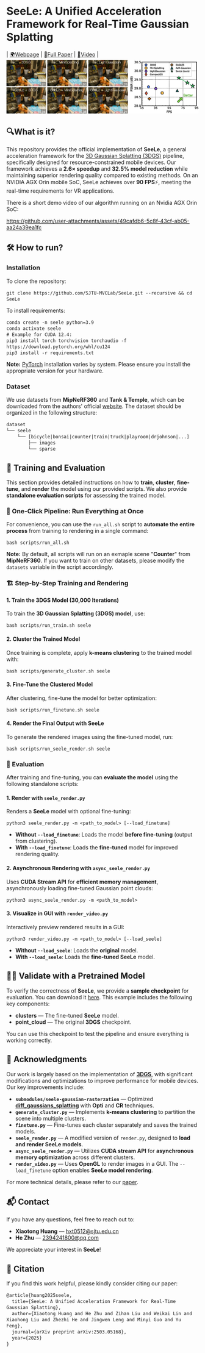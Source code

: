 # SeeLe: A Unified Acceleration Framework for Real-Time Gaussian Splatting
| [🌍Webpage](https://seele-project.netlify.app/) | [📄Full Paper](https://arxiv.org/abs/2503.05168) | [🎥Video](https://github.com/user-attachments/assets/49cafdb6-5c8f-43cf-ab05-aa24a39ea1fc) |
<br>
![Teaser image](assets/teaser.png)

## 🔍What is it?
This repository provides the official implementation of **SeeLe**, a general acceleration framework for the [3D Gaussian Splatting (3DGS)](https://github.com/graphdeco-inria/gaussian-splatting) pipeline, specifically designed for resource-constrained mobile devices. Our framework achieves a **2.6× speedup** and **32.5% model reduction** while maintaining superior rendering quality compared to existing methods. On an NVIDIA AGX Orin mobile SoC, SeeLe achieves over **90 FPS**⚡, meeting the real-time requirements for VR applications.

There is a short demo video of our algorithm running on an Nvidia AGX Orin SoC:

https://github.com/user-attachments/assets/49cafdb6-5c8f-43cf-ab05-aa24a39ea1fc

## 🛠️ How to run?
### Installation
To clone the repository:
```shell
git clone https://github.com/SJTU-MVCLab/SeeLe.git --recursive && cd SeeLe
```
To install requirements:
```shell
conda create -n seele python=3.9
conda activate seele
# Example for CUDA 12.4:
pip3 install torch torchvision torchaudio -f https://download.pytorch.org/whl/cu124
pip3 install -r requirements.txt
```
**Note:** [PyTorch](https://pytorch.org/) installation varies by system. Please ensure you install the appropriate version for your hardware.

### Dataset
We use datasets from **MipNeRF360** and **Tank & Temple**, which can be downloaded from the authors' official [website](https://jonbarron.info/mipnerf360/). The dataset should be organized in the following structure:
```
dataset
└── seele    
    └── [bicycle|bonsai|counter|train|truck|playroom|drjohnson|...]
        ├── images 
        └── sparse
```

## 🚀 Training and Evaluation 
This section provides detailed instructions on how to **train**, **cluster**, **fine-tune**, and **render** the model using our provided scripts. We also provide **standalone evaluation scripts** for assessing the trained model.  

### 🔄 One-Click Pipeline: Run Everything at Once  
For convenience, you can use the `run_all.sh` script to **automate the entire process** from training to rendering in a single command:  
```shell
bash scripts/run_all.sh
```
**Note:** By default, all scripts will run on an exmaple scene "**Counter**" from **MipNeRF360**. If you want to train on other datasets, please modify the `datasets` variable in the script accordingly.

### 🏗️ Step-by-Step Training and Rendering  
#### 1. Train the 3DGS Model (30,000 Iterations)  
To train the **3D Gaussian Splatting (3DGS) model**, use:  
```shell
bash scripts/run_train.sh seele
```

#### 2. Cluster the Trained Model  
Once training is complete, apply **k-means clustering** to the trained model with:  
```shell 
bash scripts/generate_cluster.sh seele
```

#### 3. Fine-Tune the Clustered Model  
After clustering, fine-tune the model for better optimization:  
```shell
bash scripts/run_finetune.sh seele
```

#### 4. Render the Final Output with SeeLe  
To generate the rendered images using the fine-tuned model, run:  
```shell
bash scripts/run_seele_render.sh seele
```

### 🎨 Evaluation  
After training and fine-tuning, you can **evaluate the model** using the following standalone scripts:  

#### 1. Render with `seele_render.py`  
Renders a **SeeLe** model with optional fine-tuning:  
```shell
python3 seele_render.py -m <path_to_model> [--load_finetune]
```
- **Without `--load_finetune`**: Loads the model **before fine-tuning** (output from clustering).  
- **With `--load_finetune`**: Loads the **fine-tuned** model for improved rendering quality.  

#### 2. Asynchronous Rendering with `async_seele_render.py`  
Uses **CUDA Stream API** for **efficient memory management**, asynchronously loading fine-tuned Gaussian point clouds:  
```shell
python3 async_seele_render.py -m <path_to_model>
```

#### 3. Visualize in GUI with `render_video.py`  
Interactively preview rendered results in a GUI:  
```shell
python3 render_video.py -m <path_to_model> [--load_seele]
```
- **Without `--load_seele`**: Loads the **original** model.  
- **With `--load_seele`**: Loads the **fine-tuned SeeLe** model.  

## 🏋️‍♂️ Validate with a Pretrained Model  
To verify the correctness of **SeeLe**, we provide a **sample checkpoint** for evaluation. You can download it [here](https://drive.google.com/file/d/1oAwn04VgJ0Qc3hNaNwhTPioyS8hoXyWy/view?usp=sharing). This example includes the following key components:  

- **clusters** — The fine-tuned **SeeLe** model.  
- **point_cloud** — The original **3DGS** checkpoint.  

You can use this checkpoint to test the pipeline and ensure everything is working correctly. 

## 🙏 Acknowledgments  

Our work is largely based on the implementation of **[3DGS](https://github.com/graphdeco-inria/gaussian-splatting)**, with significant modifications and optimizations to improve performance for mobile devices. Our key improvements include:  

- **`submodules/seele-gaussian-rasterzation`** — Optimized **[diff_gaussians_splatting](https://github.com/graphdeco-inria/diff-gaussian-rasterization/tree/9c5c2028f6fbee2be239bc4c9421ff894fe4fbe0)** with **Opti** and **CR** techniques.  
- **`generate_cluster.py`** — Implements **k-means clustering** to partition the scene into multiple clusters.  
- **`finetune.py`** — Fine-tunes each cluster separately and saves the trained models.  
- **`seele_render.py`** — A modified version of `render.py`, designed to **load and render SeeLe models**.  
- **`async_seele_render.py`** — Utilizes **CUDA stream API** for **asynchronous memory optimization** across different clusters.  
- **`render_video.py`** — Uses **OpenGL** to render images in a GUI. The `--load_finetune` option enables **SeeLe model rendering**.  

For more technical details, please refer to our [paper](https://arxiv.org/abs/2503.05168).

## 📬 Contact  
If you have any questions, feel free to reach out to:  

- **Xiaotong Huang** — [hxt0512@sjtu.edu.cn](mailto:hxt0512@sjtu.edu.cn)  
- **He Zhu** — [2394241800@qq.com](mailto:2394241800@qq.com)  

We appreciate your interest in **SeeLe**!  

## 📖 Citation
If you find this work helpful, please kindly consider citing our paper:
```
@article{huang2025seele,
  title={SeeLe: A Unified Acceleration Framework for Real-Time Gaussian Splatting},
  author={Xiaotong Huang and He Zhu and Zihan Liu and Weikai Lin and Xiaohong Liu and Zhezhi He and Jingwen Leng and Minyi Guo and Yu Feng},
  journal={arXiv preprint arXiv:2503.05168},
  year={2025}
}
```
